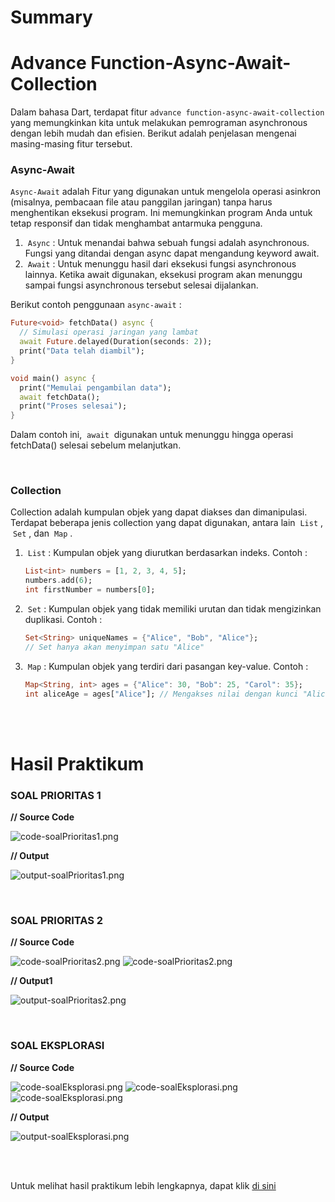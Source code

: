 # Summary 

# Advance Function-Async-Await-Collection

Dalam bahasa Dart, terdapat fitur `advance function-async-await-collection` yang memungkinkan kita untuk melakukan pemrograman asynchronous dengan lebih mudah dan efisien. Berikut adalah penjelasan mengenai masing-masing fitur tersebut.

### **Async-Await**
`Async-Await` adalah Fitur yang digunakan untuk mengelola operasi asinkron (misalnya, pembacaan file atau panggilan jaringan) tanpa harus menghentikan eksekusi program. Ini memungkinkan program Anda untuk tetap responsif dan tidak menghambat antarmuka pengguna.
1. &nbsp;`Async`&nbsp;: Untuk menandai bahwa sebuah fungsi adalah asynchronous. Fungsi yang ditandai dengan async dapat mengandung keyword await.
2. &nbsp;`Await`&nbsp;: Untuk menunggu hasil dari eksekusi fungsi asynchronous lainnya. Ketika await digunakan, eksekusi program akan menunggu sampai fungsi asynchronous tersebut selesai dijalankan.  

Berikut contoh penggunaan `async-await` :  
```dart
Future<void> fetchData() async {
  // Simulasi operasi jaringan yang lambat
  await Future.delayed(Duration(seconds: 2));
  print("Data telah diambil");
}

void main() async {
  print("Memulai pengambilan data");
  await fetchData();
  print("Proses selesai");
}

```
Dalam contoh ini, &nbsp;`await`&nbsp; digunakan untuk menunggu hingga operasi fetchData() selesai sebelum melanjutkan.

<br>

### **Collection**
Collection adalah kumpulan objek yang dapat diakses dan dimanipulasi. Terdapat beberapa jenis collection yang dapat digunakan, antara lain &nbsp;`List`&nbsp;, &nbsp;`Set`&nbsp;, dan &nbsp;`Map`&nbsp;.
1. &nbsp;`List`&nbsp;: Kumpulan objek yang diurutkan berdasarkan indeks. Contoh :  
   ```dart
   List<int> numbers = [1, 2, 3, 4, 5];
   numbers.add(6);
   int firstNumber = numbers[0];
   ```
2. &nbsp;`Set`&nbsp;: Kumpulan objek yang tidak memiliki urutan dan tidak mengizinkan duplikasi. Contoh :  
   ```dart
   Set<String> uniqueNames = {"Alice", "Bob", "Alice"};
   // Set hanya akan menyimpan satu "Alice"
   ```
3. &nbsp;`Map`&nbsp;: Kumpulan objek yang terdiri dari pasangan key-value. Contoh :  
   ```dart
   Map<String, int> ages = {"Alice": 30, "Bob": 25, "Carol": 35};
   int aliceAge = ages["Alice"]; // Mengakses nilai dengan kunci "Alice"
   ```

<br><br>

# Hasil Praktikum

### **SOAL PRIORITAS 1**
**// Source Code**

![code-soalPrioritas1.png](../1.%20Branching-Looping-Function/screenshot/code-soalPrioritas1.png)

**// Output**

![output-soalPrioritas1.png](screenshot/output-soalPrioritas1.png)

<br>

### **SOAL PRIORITAS 2**

**// Source Code**

![code-soalPrioritas2.png](screenshot/code-soalPrioritas2-1.png)
![code-soalPrioritas2.png](screenshot/code-soalPrioritas2-2.png)

**// Output1**

![output-soalPrioritas2.png](screenshot/output-soalPrioritas2.png)

<br>

### **SOAL EKSPLORASI**

**// Source Code**

![code-soalEksplorasi.png](screenshot/code-soalEksplorasi-1.png)
![code-soalEksplorasi.png](screenshot/code-soalEksplorasi-2.png)
![code-soalEksplorasi.png](screenshot/code-soalEksplorasi-3.png)

**// Output**

![output-soalEksplorasi.png](screenshot/output-soalEksplorasi.png)

<br><br>

Untuk melihat hasil praktikum lebih lengkapnya, dapat klik [di sini](https://github.com/aryaptradji/flutter_Muhammad-Aryaputra-Adji/tree/master/Minggu-2/1.%20Branching-Looping-Function/praktikum)